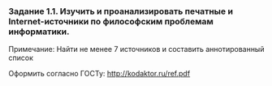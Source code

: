 ### Задание 1.1. Изучить и проанализировать печатные и Internet-источники по философским проблемам информатики.

Примечание: Найти не менее 7 источников и составить аннотированный список

Оформить согласно ГОСТу: http://kodaktor.ru/ref.pdf 
